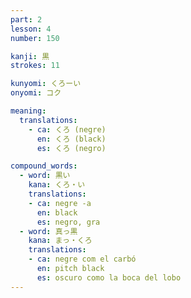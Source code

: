 ```yaml
---
part: 2
lesson: 4
number: 150

kanji: 黒
strokes: 11

kunyomi: くろーい
onyomi: コク

meaning:
  translations:
    - ca: くろ (negre)
      en: くろ (black)
      es: くろ (negro)

compound_words:
  - word: 黒い
    kana: くろ・い
    translations:
    - ca: negre -a
      en: black
      es: negro, gra
  - word: 真っ黒
    kana: まっ・くろ
    translations:
    - ca: negre com el carbó
      en: pitch black
      es: oscuro como la boca del lobo
---
```

